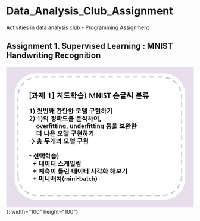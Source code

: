 # Data_Analysis_Club_Assignment
Activities in data analysis club - Programming Assignment
## Assignment 1. Supervised Learning : MNIST Handwriting Recognition
![assignment1](https://github.com/OH-Seoyoung/Data_Analysis_Club_Assignment/blob/master/BASELINE_code/Assignment1_MNIST_handwriting_recognition/assignment%201.jpg){: width="100" height="100"}
